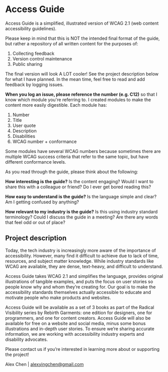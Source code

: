 # Access Guide
Access Guide is a simplified, illustrated version of WCAG 2.1 (web content accessibility guidelines).

Please keep in mind that this is NOT the intended final format of the guide, but rather a repository of all written content for the purposes of:
1. Collecting feedback
2. Version control maintenance
3. Public sharing

The final version will look A LOT cooler! See the project description below for what I have planned. In the mean time, feel free to read and add feedback by logging issues.

**When you log an issue, please reference the number (e.g. C12)** so that I know which module you're referring to. I created modules to make the content more easily digestible. Each module has:
1. Number
2. Title
3. User quote
4. Description
5. Disabilities
6. WCAG number + conformance

Some modules have several WCAG numbers because sometimes there are multiple WCAG success criteria that refer to the same topic, but have different conformance levels.

As you read through the guide, please think about the following:

**How interesting is the guide?** Is the content engaging? Would I want to share this with a colleague or friend? Do I ever get bored reading this?

**How easy to understand is the guide?** Is the language simple and clear? Am I getting confused by anything?

**How relevant to my industry is the guide?** Is this using industry standard terminology? Could I discuss the guide in a meeting? Are there any words that feel odd or out of place?

## Project description
Today, the tech industry is increasingly more aware of the importance of accessibility. However, many find it difficult to achieve due to lack of time, resources, and subject matter knowledge. While industry standards like WCAG are available, they are dense, text-heavy, and difficult to understand.

Access Guide takes WCAG 2.1 and simplifies the language, provides original illustrations of tangible examples, and puts the focus on user stories so people know why and whom they’re creating for. Our goal is to make the accessibility standards themselves actually accessible to educate and motivate people who make products and websites.

Access Guide will be available as a set of 3 books as part of the Radical Visibility series by Rebirth Garments: one edition for designers, one for programmers, and one for content creators. Access Guide will also be available for free on a website and social media, minus some bonus illustrations and in-depth user stories. To ensure we’re sharing accurate information, we are working with accessibility industry experts and disability advocates.

Please contact us if you’re interested in learning more about or supporting the project!

Alex Chen | alexyingchen@gmail.com
